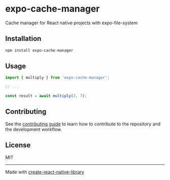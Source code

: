 # expo-cache-manager

Cache manager for React native projects with expo-file-system

## Installation

```sh
npm install expo-cache-manager
```

## Usage

```js
import { multiply } from 'expo-cache-manager';

// ...

const result = await multiply(3, 7);
```

## Contributing

See the [contributing guide](CONTRIBUTING.md) to learn how to contribute to the repository and the development workflow.

## License

MIT

---

Made with [create-react-native-library](https://github.com/callstack/react-native-builder-bob)
